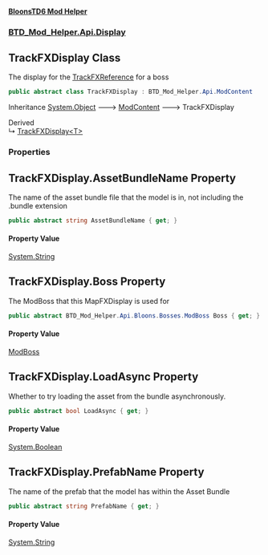 #### [BloonsTD6 Mod Helper](README.md 'README')
### [BTD_Mod_Helper.Api.Display](README.md#BTD_Mod_Helper.Api.Display 'BTD_Mod_Helper.Api.Display')

## TrackFXDisplay Class

The display for the [TrackFXReference](BTD_Mod_Helper.Api.Bloons.Bosses.ModBoss.md#BTD_Mod_Helper.Api.Bloons.Bosses.ModBoss.TrackFXReference 'BTD_Mod_Helper.Api.Bloons.Bosses.ModBoss.TrackFXReference') for a boss

```csharp
public abstract class TrackFXDisplay : BTD_Mod_Helper.Api.ModContent
```

Inheritance [System.Object](https://docs.microsoft.com/en-us/dotnet/api/System.Object 'System.Object') &#129106; [ModContent](BTD_Mod_Helper.Api.ModContent.md 'BTD_Mod_Helper.Api.ModContent') &#129106; TrackFXDisplay

Derived  
&#8627; [TrackFXDisplay&lt;T&gt;](BTD_Mod_Helper.Api.Display.TrackFXDisplay_T_.md 'BTD_Mod_Helper.Api.Display.TrackFXDisplay<T>')
### Properties

<a name='BTD_Mod_Helper.Api.Display.TrackFXDisplay.AssetBundleName'></a>

## TrackFXDisplay.AssetBundleName Property

The name of the asset bundle file that the model is in, not including the .bundle extension

```csharp
public abstract string AssetBundleName { get; }
```

#### Property Value
[System.String](https://docs.microsoft.com/en-us/dotnet/api/System.String 'System.String')

<a name='BTD_Mod_Helper.Api.Display.TrackFXDisplay.Boss'></a>

## TrackFXDisplay.Boss Property

The ModBoss that this MapFXDisplay is used for

```csharp
public abstract BTD_Mod_Helper.Api.Bloons.Bosses.ModBoss Boss { get; }
```

#### Property Value
[ModBoss](BTD_Mod_Helper.Api.Bloons.Bosses.ModBoss.md 'BTD_Mod_Helper.Api.Bloons.Bosses.ModBoss')

<a name='BTD_Mod_Helper.Api.Display.TrackFXDisplay.LoadAsync'></a>

## TrackFXDisplay.LoadAsync Property

Whether to try loading the asset from the bundle asynchronously.

```csharp
public abstract bool LoadAsync { get; }
```

#### Property Value
[System.Boolean](https://docs.microsoft.com/en-us/dotnet/api/System.Boolean 'System.Boolean')

<a name='BTD_Mod_Helper.Api.Display.TrackFXDisplay.PrefabName'></a>

## TrackFXDisplay.PrefabName Property

The name of the prefab that the model has within the Asset Bundle

```csharp
public abstract string PrefabName { get; }
```

#### Property Value
[System.String](https://docs.microsoft.com/en-us/dotnet/api/System.String 'System.String')